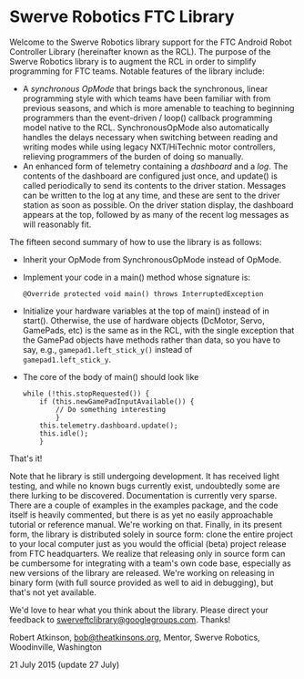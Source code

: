 # Swerve Robotics FTC Library

Welcome to the Swerve Robotics library support for the FTC Android Robot Controller Library
(hereinafter known as the RCL). The purpose of the Swerve Robotics library is to augment the
RCL in order to simplify programming for FTC teams. Notable features of the library include:

*   A *synchronous OpMode* that brings back the synchronous, linear programming style
    with which teams have been familiar with from previous seasons, and which is more amenable
    to teaching to beginning programmers than the event-driven / loop() callback programming
    model native to the RCL. SynchronousOpMode also automatically handles the delays necessary
    when switching between reading and writing modes while using legacy NXT/HiTechnic motor
    controllers, relieving programmers of the burden of doing so manually.
*   An enhanced form of telemetry containing a *dashboard* and a *log*. The contents of the 
    dashboard are configured just once, and update() is called periodically to send its contents
    to the driver station. Messages can be written to the log at any time, and these are sent to
    the driver station as soon as possible. On the driver station display, the dashboard appears
    at the top, followed by as many of the recent log messages as will reasonably fit.
    
The fifteen second summary of how to use the library is as follows:

*   Inherit your OpMode from SynchronousOpMode instead of OpMode.
*   Implement your code in a main() method whose signature is:

        @Override protected void main() throws InterruptedException
*   Initialize your hardware variables at the top of main() instead of in start(). Otherwise,
    the use of hardware objects (DcMotor, Servo, GamePads, etc) is the same as in the RCL, with 
    the single exception that the GamePad objects have methods rather than data, so you have to
    say, e.g., 
        ```
        gamepad1.left_stick_y()
        ```
    instead of
        ```     
        gamepad1.left_stick_y
        ```.
*   The core of the body of main() should look like

        while (!this.stopRequested()) {
            if (this.newGamePadInputAvailable()) {
                // Do something interesting
                }
            this.telemetry.dashboard.update();
            this.idle();
            }
That's it!

Note that he library is still undergoing development. It has received light testing, and while no known 
bugs currently exist, undoubtedly some are there lurking to be discovered. Documentation is currently
very sparse. There are a couple of examples in the examples package, and the code itself is heavily
commented, but there is as yet no easily approachable tutorial or reference manual. We're working on
that. Finally, in its present form, the library is distributed solely in source form: clone the 
entire project to your local computer just as you would the official (beta) project release from
FTC headquarters. We realize that releasing only in source form can be cumbersome for integrating 
with a team's own code base, especially as new versions of the library are released. We're working 
on releasing in binary form (with full source provided as well to aid in debugging), but that's not 
yet available.

We'd love to hear what you think about the library. Please direct your feedback to 
swerveftclibrary@googlegroups.com. Thanks!

Robert Atkinson,
bob@theatkinsons.org,
Mentor, Swerve Robotics,  
Woodinville, Washington

21 July 2015 (update 27 July)  
